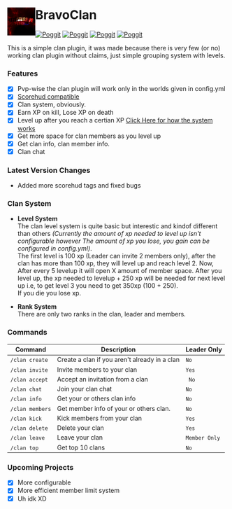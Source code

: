 # BravoClan<img src="https://raw.githubusercontent.com/Itzdvbravo/BravoClan/master/new.png" height="64" width="64" align="left"></img>

[![Poggit](https://poggit.pmmp.io/shield.state/BravoClan)](https://poggit.pmmp.io/p/BravoClan)
[![Poggit](https://poggit.pmmp.io/shield.dl.total/BravoClan)](https://poggit.pmmp.io/p/BravoClan)
[![Poggit](https://poggit.pmmp.io/shield.dl/BravoClan)](https://poggit.pmmp.io/p/BravoClan)
[![Poggit](https://poggit.pmmp.io/shield.api/BravoClan)](https://poggit.pmmp.io/p/BravoClan)

This is a simple clan plugin, it was made because there is very few (or no) working clan plugin without claims, just simple grouping system with levels.

### Features
- [x] Pvp-wise the clan plugin will work only in the worlds given in config.yml
- [x] [Scorehud compatible](https://github.com/JackMD/ScoreHud-Addons)
- [x] Clan system, obviously.
- [x] Earn XP on kill, Lose XP on death
- [x] Level up after you reach a certian XP [Click Here for how the system works](https://github.com/Itzdvbravo/BravoClan/blob/master/README.md#clan-system)
- [x] Get more space for clan members as you level up
- [x] Get clan info, clan member info.
- [x] Clan chat

### Latest Version Changes  
- Added more scorehud tags and fixed bugs

### Clan System

- **Level System**  
The clan level system is quite basic but interestic and kindof different than others _(Currently the amount of xp needed to level up isn't configurable however The amount of xp you lose, you gain can be configured in config.yml)_.  
The first level is 100 xp (Leader can invite 2 members only), after the clan has more than 100 xp, they will level up and reach level 2.
Now, After every 5 levelup it will open X amount of member space. After you level up, the xp needed to levelup + 250 xp will be needed for next level up i.e, to get level 3 you need to get 350xp (100 + 250).  
If you die you lose xp.

- **Rank System**  
There are only two ranks in the clan, leader and members.  

### Commands
| Command | Description | Leader Only |
| --- | --- | --- |
| `/clan create` | Create a clan if you aren't already in a clan | `No` |
| `/clan invite` | Invite members to your clan | `Yes` | 
| `/clan accept` | Accept an invitation from a clan |` No` |
| `/clan chat` | Join your clan chat | `No` |
| `/clan info` | Get your or others clan info | `No` |
| `/clan members` | Get member info of your or others clan. | `No` |
| `/clan kick` | Kick members from your clan | `Yes` |
| `/clan delete` | Delete your clan | `Yes` |
| `/clan leave` | Leave your clan | `Member Only` |
| `/clan top` | Get top 10 clans | `No` |

### Upcoming Projects
- [x] More configurable
- [x] More efficient member limit system 
- [x] Uh idk XD
